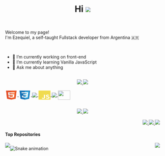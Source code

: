 <h1 align="center">
    Hi <img src="https://media.giphy.com/media/hvRJCLFzcasrR4ia7z/giphy.gif" width="40px">
</h1>

<br/>

Welcome to my page!<br/>
I'm Ezequiel, a self-taught Fullstack developer from Argentina 🇦🇷

<br/>

- 🔭 I’m currently working on front-end
- 🌱 I’m currently learning Vanilla JavaScript
- 💬 Ask me about anything


<br/>

<div align="center">
    <a href="https://github.com/ezEst6">
    <img height="180em" src="https://github-readme-stats.vercel.app/api?username=ezEst6&show_icons=true&theme=chartreuse-dark&include_all_commits=true&count_private=true&hide_border=true&bg_color=0d1117">
    <img height="180em" src="https://github-readme-stats.vercel.app/api/top-langs/?username=ezEst6&layout=compact&langs_count=7&theme=chartreuse-dark&hide_border=true&bg_color=0d1117">
</div>
<div style="display: inline_block"><br>
    <img align="center" height="30" width="40" src="https://raw.githubusercontent.com/devicons/devicon/master/icons/html5/html5-original.svg">
    <img align="center" height="30" width="40" src="https://raw.githubusercontent.com/devicons/devicon/master/icons/css3/css3-original.svg">
    <img align="center" width="40" src="https://cdn.jsdelivr.net/gh/devicons/devicon/icons/sass/sass-original.svg">
    <img align="center" height="30" width="40" src="https://raw.githubusercontent.com/devicons/devicon/master/icons/javascript/javascript-plain.svg">
    <img align="center" width="50" src="https://cdn.jsdelivr.net/gh/devicons/devicon/icons/php/php-original.svg">
    <img align="center" height="30" width="40" src="https://cdn.jsdelivr.net/gh/devicons/devicon/icons/git/git-plain.svg">
</div>
  
##

<div align="center">
    <img height="160em" src="https://github-readme-streak-stats.herokuapp.com?user=ezEst6&theme=chartreuse-dark&hide_border=true&background=0d1117">
    <img height="133em" src="https://github-readme-stats.vercel.app/api/wakatime?username=ezEst&theme=chartreuse-dark&hide_border=true&bg_color=0d1117">
</div>

<br/>

<div align="right">
    <a href="mailto:estiga27@gmail.com?Subject=Desde%20GitHub">
        <img src="https://img.shields.io/badge/Gmail-D14836?style=for-the-badge&logo=gmail&logoColor=white" target="_blank">
    </a>
    <a href="https://www.linkedin.com/in/ezequiel-estigarribia" target="_blank">
        <img src="https://img.shields.io/badge/-LinkedIn-%230077B5?style=for-the-badge&logo=linkedin&logoColor=white" target="_blank">
    </a>
    <a href="https://www.freecodecamp.org/Ezest" target="_blank">
        <img src="https://img.shields.io/badge/freecodecamp-27273D?style=for-the-badge&logo=freecodecamp&logoColor=white" target="_blank">
    </a>
</div>

#### Top Repositories
<div>
    <img align="left" src="https://github-readme-stats.vercel.app/api/pin/?username=ezEst6&repo=shiny-fiesta&show_icons=true&theme=chartreuse-dark&include_all_commits=true&count_private=true&hide_border=false&bg_color=0d1117" target="_blank">
    <img align="right" src="https://github-readme-stats.vercel.app/api/pin/?username=ezEst6&repo=super-chainsaw&show_icons=true&theme=chartreuse-dark&include_all_commits=true&count_private=true&hide_border=false&bg_color=0d1117" target="_blank">
</div>

##

<div>
  
  ![Snake animation](https://github.com/ezEst6/ezEst6/blob/output/github-contribution-grid-snake.svg)
  
</div>
